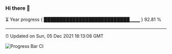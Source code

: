 ### Hi there 👋

⏳ Year progress { ███████████████████████████▁▁▁ } 92.81 %

---

⏰ Updated on Sun, 05 Dec 2021 18:13:08 GMT

![Progress Bar CI](https://github.com/liununu/liununu/workflows/Progress%20Bar%20CI/badge.svg)
